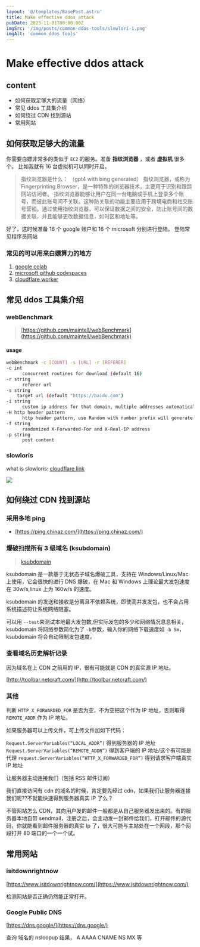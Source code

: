 ```yaml
---
layout: '@/templates/BasePost.astro'
title: Make effective ddos attack
pubDate: 2023-11-01T00:00:00Z
imgSrc: '/img/posts/common-ddos-tools/slowlori-1.png'
imgAlt: 'common ddos tools'
---
```

# Make effective ddos attack

## content

- 如何获取足够大的流量（网络）
- 常见 ddos 工具集介绍
- 如何绕过 CDN 找到源站
- 常用网站

## 如何获取足够大的流量

你需要白嫖非常多的类似于 `EC2` 的服务。准备 **指纹浏览器** ，或者 **虚拟机** 很多个。
比如我就有 16 台虚拟机可以同时开启。

> 指纹浏览器是什么： （gpt4 with bing generated）
> 指纹浏览器，或称为 Fingerprinting Browser，是一种特殊的浏览器技术，主要用于识别和跟踪网站访问者。
> 指纹浏览器能够让用户在同一台电脑或手机上登录多个账号，而彼此账号间不关联。这种防关联的功能主要应用于跨境电商和社交账号营销。通过使用指纹浏览器，可以保证数据之间的安全，防止账号间的数据关联，并且能够更改数据信息，如时区和地址等。

好了，这时候准备 16 个 google 账户和 16 个 microsoft 分别进行登陆。
登陆常见程序员网站

### 常见的可以用来白嫖算力的地方

1. [google colab](https://colab.google/)
2. [microsoft github codespaces](https://github.com/features/codespaces)
3. [cloudflare worker](https://workers.cloudflare.com/)

## 常见 ddos 工具集介绍

### webBenchmark

> [https://github.com/maintell/webBenchmark](https://github.com/maintell/webBenchmark)

#### usage

```sh
webBenchmark -c [COUNT] -s [URL] -r [REFERER]
-c int
      concurrent routines for download (default 16)
-r string
      referer url
-s string
    target url (default "https://baidu.com")
-i string
      custom ip address for that domain, multiple addresses automatically will be assigned randomly
-H http header pattern
      http header pattern, use Random with number prefix will generate random string, same key will be overwritten
-f string
      randomized X-Forwarded-For and X-Real-IP address
-p string
      post content
```

### slowloris

what is slowloris: [cloudflare link](https://www.cloudflare.com/learning/ddos/ddos-attack-tools/slowloris/)

![](/img/posts/common-ddos-tools/slowlori-1.png)

## 如何绕过 CDN 找到源站

### 采用多地 ping

- [https://ping.chinaz.com/](https://ping.chinaz.com/)

### 爆破扫描所有 3 级域名 (ksubdomain)

> [ksubdomain](https://github.com/knownsec/ksubdomain)

ksubdomain 是一款基于无状态子域名爆破工具，支持在 Windows/Linux/Mac 上使用，它会很快的进行 DNS 爆破，在 Mac 和 Windows 上理论最大发包速度在 30w/s,linux 上为 160w/s 的速度。

ksubdomain 的发送和接收是分离且不依赖系统，即使高并发发包，也不会占用系统描述符让系统网络阻塞。

可以用 `--test`来测试本地最大发包数,但实际发包的多少和网络情况息息相关，ksubdomain 将网络参数简化为了 `-b`参数，输入你的网络下载速度如 `-b 5m`，ksubdomain 将会自动限制发包速度。

### 查看域名历史解析记录

因为域名在上 CDN 之前用的 IP，很有可能就是 CDN 的真实源 IP 地址。

[http://toolbar.netcraft.com/](http://toolbar.netcraft.com/)

### 其他

判断 `HTTP_X_FORWARDED_FOR` 是否为空，不为空把这个作为 IP 地址，否则取得 `REMOTE_ADDR` 作为 IP 地址。

如果服务器可以上传文件，可上传文件加如下代码：

`Request.ServerVariables(“LOCAL_ADDR”)` 得到服务器的 IP 地址
`Request.ServerVariables(“REMOTE_ADDR”)` 得到客户端的 IP 地址/这个有可能是代理
`request.ServerVariables(“HTTP_X_FORWARDED_FOR”)` 得到请求客户端真实 IP 地址

让服务器主动连接我们（包括 RSS 邮件订阅）

我们直接访问有 cdn 的域名的时候，肯定要先经过 cdn，如果我们让服务器连接我们呢??不就能快速得到服务器真实 IP 了么？

不管网站怎么 CDN，其向用户发的邮件一般都是从自己服务器发出来的。有的服务器本地自带 sendmail，注册之后，会主动发一封邮件给我们，打开邮件的源代码，你就能看到邮件服务器的真实 Ip 了，很大可能与主站处在一个网段，那个网段打开 80 端口的一个一个试。

## 常用网站

### isitdownrightnow

[https://www.isitdownrightnow.com/](https://www.isitdownrightnow.com/)

检测网站是否正确仍然能正常打开。

### Google Public DNS

[https://dns.google/](https://dns.google/)

查询 域名的 nsloopup 结果， A AAAA CNAME NS MX 等
